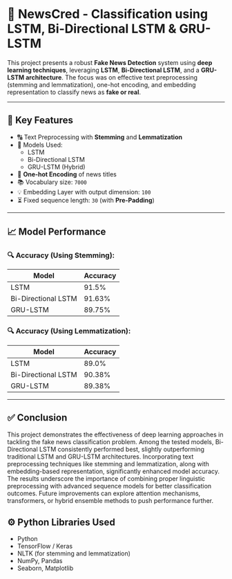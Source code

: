 # 📰 NewsCred - Classification using LSTM, Bi-Directional LSTM & GRU-LSTM

This project presents a robust **Fake News Detection** system using **deep learning techniques**, leveraging **LSTM**, **Bi-Directional LSTM**, and a **GRU-LSTM architecture**. The focus was on effective text preprocessing (stemming and lemmatization), one-hot encoding, and embedding representation to classify news as **fake or real**.

---

## 📌 Key Features

- 🔠 Text Preprocessing with **Stemming** and **Lemmatization**
- 🧠 Models Used:
  - LSTM
  - Bi-Directional LSTM
  - GRU-LSTM (Hybrid)
- 🧮 **One-hot Encoding** of news titles
- 📚 Vocabulary size: `7000`
- 💡 Embedding Layer with output dimension: `100`
- ⏳ Fixed sequence length: `30` (with **Pre-Padding**)

---

## 📈 Model Performance

### 🔍 Accuracy (Using **Stemming**):

| Model              | Accuracy   |
|-------------------|------------|
| LSTM               | 91.5%      |
| Bi-Directional LSTM| 91.63%     |
| GRU-LSTM           | 89.75%     |

### 🔍 Accuracy (Using **Lemmatization**):

| Model              | Accuracy   |
|-------------------|------------|
| LSTM               | 89.0%      |
| Bi-Directional LSTM| 90.38%     |
| GRU-LSTM           | 89.38%     |

---

## ✅ Conclusion
This project demonstrates the effectiveness of deep learning approaches in tackling the fake news classification problem. Among the tested models, Bi-Directional LSTM consistently performed best, slightly outperforming traditional LSTM and GRU-LSTM architectures. Incorporating text preprocessing techniques like stemming and lemmatization, along with embedding-based representation, significantly enhanced model accuracy. The results underscore the importance of combining proper linguistic preprocessing with advanced sequence models for better classification outcomes. Future improvements can explore attention mechanisms, transformers, or hybrid ensemble methods to push performance further.

## ⚙️ Python Libraries Used

- Python
- TensorFlow / Keras
- NLTK (for stemming and lemmatization)
- NumPy, Pandas
- Seaborn, Matplotlib

